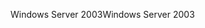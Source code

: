 <span data-ttu-id="23451-101">Windows Server 2003</span><span class="sxs-lookup"><span data-stu-id="23451-101">Windows Server 2003</span></span>